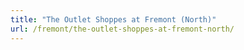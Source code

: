 ```yaml
---
title: "The Outlet Shoppes at Fremont (North)"
url: /fremont/the-outlet-shoppes-at-fremont-north/
---
```

